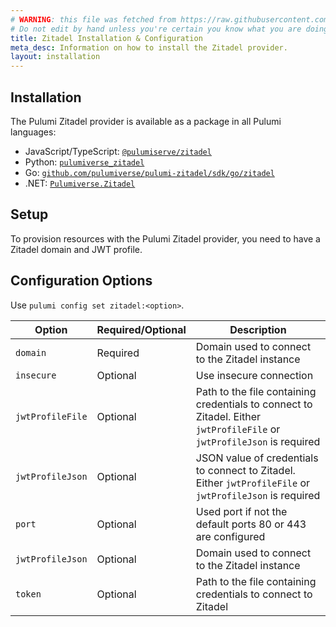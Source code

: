 ```yaml
---
# WARNING: this file was fetched from https://raw.githubusercontent.com/pulumiverse/pulumi-zitadel/v0.2.0/docs/installation-configuration.md
# Do not edit by hand unless you're certain you know what you are doing!
title: Zitadel Installation & Configuration
meta_desc: Information on how to install the Zitadel provider.
layout: installation
---
```


## Installation

The Pulumi Zitadel provider is available as a package in all Pulumi languages:

* JavaScript/TypeScript: [`@pulumiserve/zitadel`](https://www.npmjs.com/package/@pulumiverse/zitadel)
* Python: [`pulumiverse_zitadel`](https://pypi.org/project/pulumiverse-zitadel/)
* Go: [`github.com/pulumiverse/pulumi-zitadel/sdk/go/zitadel`](https://pkg.go.dev/github.com/pulumiverse/pulumi-zitadel/sdk)
* .NET: [`Pulumiverse.Zitadel`](https://www.nuget.org/packages/Pulumiverse.Zitadel)

## Setup

To provision resources with the Pulumi Zitadel provider, you need to have a Zitadel domain and JWT profile.

## Configuration Options

Use `pulumi config set zitadel:<option>`.

| Option | Required/Optional | Description |
|-----|------|----|
| `domain`| Required | Domain used to connect to the Zitadel instance |
| `insecure`| Optional | Use insecure connection |
| `jwtProfileFile`| Optional |  Path to the file containing credentials to connect to Zitadel. Either `jwtProfileFile` or `jwtProfileJson` is required |
| `jwtProfileJson`| Optional | JSON value of credentials to connect to Zitadel. Either `jwtProfileFile` or `jwtProfileJson` is required |
| `port`| Optional |  Used port if not the default ports 80 or 443 are configured |
| `jwtProfileJson`| Optional | Domain used to connect to the Zitadel instance |
| `token`| Optional | Path to the file containing credentials to connect to Zitadel |